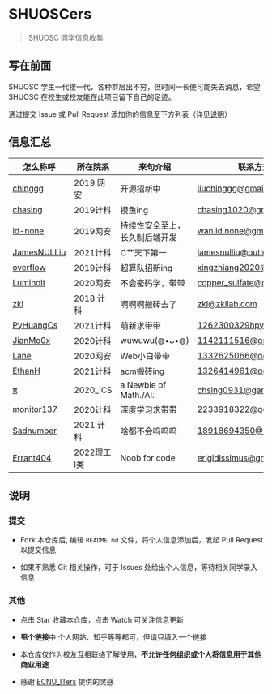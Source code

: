 # SHUOSCers

> SHUOSC 同学信息收集

## 写在前面

SHUOSC 学生一代接一代，各种群层出不穷，但时间一长便可能失去消息，希望 SHUOSC 在校生或校友能在此项目留下自己的足迹。

通过提交 Issue 或 Pull Request 添加你的信息至下方列表（详见[说明](#说明)）

<!-- 位置留的很宽啊，格式还是整齐一点好嗷 -->

## 信息汇总

| 怎么称呼                                                   | 所在院系 | 来句介绍                                                     | 联系方式                          | 甩个链接                                        |
| ---------------------------------------------------------- | -------- | ------------------------------------------------------------ | --------------------------------- | ----------------------------------------------- |
| [chinggg](https://github.com/chinggg) | 2019 网安 | 开源招新中 | liuchinggg@gmail.com | https://chinggg.github.io/ |
| [chasing](https://github.com/chasing1020) | 2019计科 | 摸鱼ing | chasing1020@gmail.com | https://chasing1020.github.io/ |
| [id-none](https://github.com/id-none) | 2019网安 | 持续性安全至上，长久制后端开发 | wan.id.none@gmail.com | https://id-none.github.io/ |
| [JamesNULLiu](https://github.com/jamesnulliu) | 2021计科 | C艹天下第一 | jamesnulliu@outlook.com | https://www.cnblogs.com/jamesnulliu/ |
| [overflow](http://xzalab.top) | 2019计科 | 超算队招新ing | xingzhiang2020@gmail.com | http://xzalab.top |
|[Luminolt](https://github.com/LuminolT)|2020网安|不会密码学，带带|copper_sulfate@qq.com|https://luminolt.cn/|
| [zkl](https://github.com/ZKLlab) | 2018 计科 | 啊啊啊搬砖去了 | zkl@zkllab.com | https://github.com/ZKLlab |
|[PyHuangCs](https://github.com/PyHuangCs)| 2021计科 | 萌新求带带 | 1262300329hpy@gmail.com | https://github.com/PyHuangCs |
|[JianMo0x](https://github.com/JianMo0x) | 2020计科 | wuwuwu(◍•ᴗ•◍) | 1142111516@gmail.com | https://jianmo0x.github.io |
|[Lane](https://github.com/LaneGong) | 2020网安 | Web小白带带 | 1332625066@qq.com | https://lanegong.github.io/ |
|[EthanH](https://github.com/EthanH3514) | 2021计科 | acm搬砖ing | 1326414961@qq.com | https://github.com/EthanH3514 |
|[π](https://github.com/chpix) | 2020_ICS | a Newbie of Math./AI. | chsing0931@gamil.com | https://jxing0831.github.io/ |
|[monitor137](https://github.com/monitor137)|2020计科|深度学习求带带|2233918322@qq.com|https://github.com/monitor137|
|[Sadnumber](https://github.com/Sadnumber) | 2021 计科 | 啥都不会呜呜呜 | 18918694350@163.com| https://github.com/Sadnumber |
|[Errant404](https://github.com/errant) | 2022理工Ⅰ类 | Noob for code | erigidissimus@gmail.com | https://errant404.github.io/ |
## 说明

### 提交

+ Fork 本仓库后, 编辑 `README.md` 文件，将个人信息添加后，发起 Pull Request 以提交信息

+ 如果不熟悉 Git 相关操作，可于 Issues 处给出个人信息，等待相关同学录入信息

### 其他

+ 点击 Star 收藏本仓库，点击 Watch 可关注信息更新

+ **甩个链接**中 个人网站、知乎等等都可，但请只填入一个链接

+ 本仓库仅作为校友互相联络了解使用，**不允许任何组织或个人将信息用于其他商业用途**

+ 感谢 [ECNU_ITers](https://github.com/ECNUCSE/ECNU_ITers) 提供的灵感
